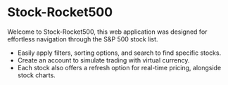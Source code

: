 # Stock-Rocket500

Welcome to Stock-Rocket500, this web application was designed for effortless navigation through the S&P 500 stock list.
- Easily apply filters, sorting options, and search to find specific stocks. 
- Create an account to simulate trading with virtual currency. 
- Each stock also offers a refresh option for real-time pricing, alongside stock charts. 
